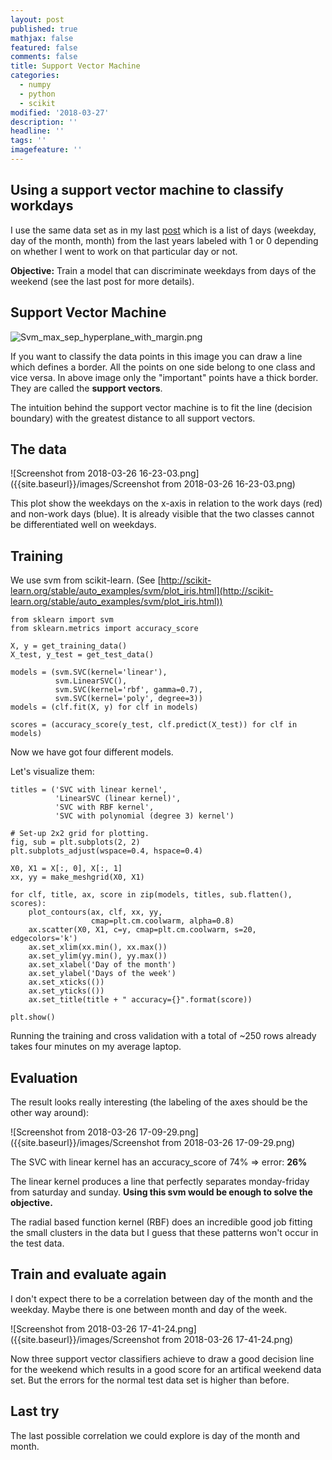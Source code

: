 ```yaml
---
layout: post
published: true
mathjax: false
featured: false
comments: false
title: Support Vector Machine
categories:
  - numpy
  - python
  - scikit
modified: '2018-03-27'
description: ''
headline: ''
tags: ''
imagefeature: ''
---
```

## Using a support vector machine to classify workdays

I use the same data set as in my last [post](http://blog.pollithy.com/python/numpy/scikit/svm-compared-to-decision-tree) which is a list of days (weekday, day of the month, month) from the last years labeled with 1 or 0 depending on whether I went to work on that particular day or not.

**Objective:** Train a model that can discriminate weekdays from days of the weekend (see the last post for more details).

## Support Vector Machine

![Svm_max_sep_hyperplane_with_margin.png]({{site.baseurl}}/images/Svm_max_sep_hyperplane_with_margin.png)

If you want to classify the data points in this image you can draw a line which defines a border. All the points on one side belong to one class and vice versa. In above image only the "important" points have a thick border. They are called the **support vectors**.

The intuition behind the support vector machine is to fit the line (decision boundary) with the greatest distance to all support vectors.

## The data

![Screenshot from 2018-03-26 16-23-03.png]({{site.baseurl}}/images/Screenshot from 2018-03-26 16-23-03.png)

This plot show the weekdays on the x-axis in relation to the work days (red) and non-work days (blue). It is already visible that the two classes cannot be differentiated well on weekdays.

## Training

We use svm from scikit-learn.
(See [http://scikit-learn.org/stable/auto_examples/svm/plot_iris.html](http://scikit-learn.org/stable/auto_examples/svm/plot_iris.html))

```
from sklearn import svm
from sklearn.metrics import accuracy_score

X, y = get_training_data()
X_test, y_test = get_test_data()

models = (svm.SVC(kernel='linear'),
          svm.LinearSVC(),
          svm.SVC(kernel='rbf', gamma=0.7),
          svm.SVC(kernel='poly', degree=3))
models = (clf.fit(X, y) for clf in models)

scores = (accuracy_score(y_test, clf.predict(X_test)) for clf in models)
```

Now we have got four different models. 

Let's visualize them:

```
titles = ('SVC with linear kernel',
          'LinearSVC (linear kernel)',
          'SVC with RBF kernel',
          'SVC with polynomial (degree 3) kernel')

# Set-up 2x2 grid for plotting.
fig, sub = plt.subplots(2, 2)
plt.subplots_adjust(wspace=0.4, hspace=0.4)

X0, X1 = X[:, 0], X[:, 1]
xx, yy = make_meshgrid(X0, X1)

for clf, title, ax, score in zip(models, titles, sub.flatten(), scores):
    plot_contours(ax, clf, xx, yy,
                  cmap=plt.cm.coolwarm, alpha=0.8)
    ax.scatter(X0, X1, c=y, cmap=plt.cm.coolwarm, s=20, edgecolors='k')
    ax.set_xlim(xx.min(), xx.max())
    ax.set_ylim(yy.min(), yy.max())
    ax.set_xlabel('Day of the month')
    ax.set_ylabel('Days of the week')
    ax.set_xticks(())
    ax.set_yticks(())
    ax.set_title(title + " accuracy={}".format(score))

plt.show()
```

Running the training and cross validation with a total of ~250 rows already takes four minutes on my average laptop.





## Evaluation

The result looks really interesting (the labeling of the axes should be the other way around):

![Screenshot from 2018-03-26 17-09-29.png]({{site.baseurl}}/images/Screenshot from 2018-03-26 17-09-29.png)

The SVC with linear kernel has an accuracy_score of 74% => error: **26%**

The linear kernel produces a line that perfectly separates monday-friday from saturday and sunday. **Using this svm would be enough to solve the objective.**

The radial based function kernel (RBF) does an incredible good job fitting the small clusters in the data but I guess that these patterns won't occur in the test data.

## Train and evaluate again

I don't expect there to be a correlation between day of the month and the weekday.
Maybe there is one between month and day of the week.

![Screenshot from 2018-03-26 17-41-24.png]({{site.baseurl}}/images/Screenshot from 2018-03-26 17-41-24.png)

Now three support vector classifiers achieve to draw a good decision line for the weekend which results in a good score for an artifical weekend data set.
But the errors for the normal test data set is higher than before.

## Last try

The last possible correlation we could explore is day of the month and month.














